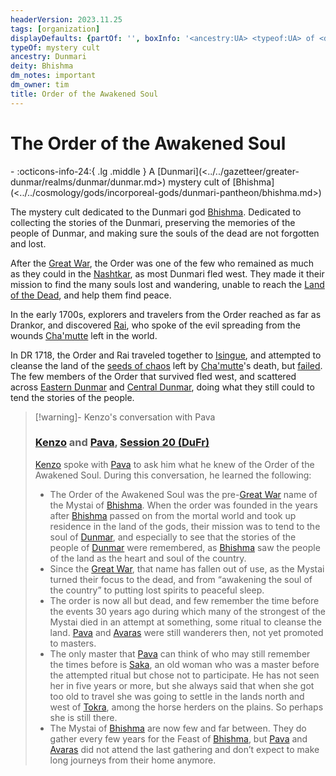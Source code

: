 ```yaml
---
headerVersion: 2023.11.25
tags: [organization]
displayDefaults: {partOf: '', boxInfo: '<ancestry:UA> <typeof:UA> of <deity:UA>'}
typeOf: mystery cult
ancestry: Dunmari
deity: Bhishma
dm_notes: important
dm_owner: tim
title: Order of the Awakened Soul
---
```

# The Order of the Awakened Soul
<div class="grid cards ext-narrow-margin ext-one-column" markdown>
-
   :octicons-info-24:{ .lg .middle } A [Dunmari](<../../gazetteer/greater-dunmar/realms/dunmar/dunmar.md>) mystery cult of [Bhishma](<../../cosmology/gods/incorporeal-gods/dunmari-pantheon/bhishma.md>)  
</div>


The mystery cult dedicated to the Dunmari god [Bhishma](<../../cosmology/gods/incorporeal-gods/dunmari-pantheon/bhishma.md>). Dedicated to collecting the stories of the Dunmari, preserving the memories of the people of Dunmar, and making sure the  souls of the dead are not forgotten and lost. 


After the [Great War](<../../events/1500s/great-war.md>), the Order was one of the few who remained as much as they could in the [Nashtkar](<../../gazetteer/greater-dunmar/dunmari-basin/nashtkar.md>), as most Dunmari fled west. They made it their mission to find the many souls lost and wandering, unable to reach the [Land of the Dead](<../../cosmology/multiverse/spiritual-realms/land-of-the-dead.md>), and help them find peace.

In the early 1700s, explorers and travelers from the Order reached as far as Drankor, and discovered [Rai](<../../people/pcs/great-war/rai.md>), who spoke of the evil spreading from the wounds [Cha'mutte](<../../people/extraplanar-powers/cha-mutte.md>) left in the world. 

In DR 1718, the Order and Rai traveled together to [Isingue](<../../gazetteer/istaros-watershed/isingue.md>), and attempted to cleanse the land of the [seeds of chaos](<../../cosmology/multiverse/seeds-of-chaos.md>) left by [Cha'mutte](<../../people/extraplanar-powers/cha-mutte.md>)'s death, but [failed](<../../events/1700s/1718/awakened-soul-disaster.md>). The few members of the Order that survived fled west, and scattered across [Eastern Dunmar](<../../gazetteer/greater-dunmar/realms/dunmar/eastern-dunmar/eastern-dunmar.md>) and [Central Dunmar](<../../gazetteer/greater-dunmar/realms/dunmar/central-dunmar/central-dunmar.md>), doing what they still could to tend the stories of the people. 

> [!warning]- Kenzo's conversation with Pava 
> 
> ### [Kenzo](<../../people/pcs/dunmar-fellowship/kenzo.md>) and [Pava](<../../people/dunmari/pava.md>), [Session 20 (DuFr)](<../../campaigns/dunmari-frontier/session-notes/session-20-dufr.md>)
> 
> [Kenzo](<../../people/pcs/dunmar-fellowship/kenzo.md>) spoke with [Pava](<../../people/dunmari/pava.md>) to ask him what he knew of the Order of the Awakened Soul. During this conversation, he learned the following:
> 
> - The Order of the Awakened Soul was the pre-[Great War](<../../events/1500s/great-war.md>) name of the Mystai of [Bhishma](<../../cosmology/gods/incorporeal-gods/dunmari-pantheon/bhishma.md>). When the order was founded in the years after [Bhishma](<../../cosmology/gods/incorporeal-gods/dunmari-pantheon/bhishma.md>) passed on from the mortal world and took up residence in the land of the gods, their mission was to tend to the soul of [Dunmar](<../../gazetteer/greater-dunmar/realms/dunmar/dunmar.md>), and especially to see that the stories of the people of [Dunmar](<../../gazetteer/greater-dunmar/realms/dunmar/dunmar.md>) were remembered, as [Bhishma](<../../cosmology/gods/incorporeal-gods/dunmari-pantheon/bhishma.md>) saw the people of the land as the heart and soul of the country. 
> - Since the [Great War](<../../events/1500s/great-war.md>), that name has fallen out of use, as the Mystai turned their focus to the dead, and from “awakening the soul of the country” to putting lost spirits to peaceful sleep.
> - The order is now all but dead, and few remember the time before the events 30 years ago during which many of the strongest of the Mystai died in an attempt at something, some ritual to cleanse the land. [Pava](<../../people/dunmari/pava.md>) and [Avaras](<../../people/dunmari/avaras.md>) were still wanderers then, not yet promoted to masters.
> - The only master that [Pava](<../../people/dunmari/pava.md>) can think of who may still remember the times before is [Saka](<../../people/dunmari/saka.md>), an old woman who was a master before the attempted ritual but chose not to participate. He has not seen her in five years or more, but she always said that when she got too old to travel she was going to settle in the lands north and west of [Tokra](<../../gazetteer/greater-dunmar/realms/dunmar/central-dunmar/tokra/tokra.md>), among the horse herders on the plains. So perhaps she is still there.
> - The Mystai of [Bhishma](<../../cosmology/gods/incorporeal-gods/dunmari-pantheon/bhishma.md>) are now few and far between. They do gather every few years for the Feast of [Bhishma](<../../cosmology/gods/incorporeal-gods/dunmari-pantheon/bhishma.md>), but [Pava](<../../people/dunmari/pava.md>) and [Avaras](<../../people/dunmari/avaras.md>) did not attend the last gathering and don’t expect to make long journeys from their home anymore.







